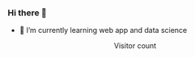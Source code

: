 ### Hi there 👋
<!-- - 🔭 I’m currently working on  -->
- 🌱 I’m currently learning web app and data science
<p align="center"> 
  Visitor count<br>
</p>

<!--
**peartrees/peartrees** is a ✨ _special_ ✨ repository because its `README.md` (this file) appears on your GitHub profile.

Here are some ideas to get you started:

- 👯 I’m looking to collaborate on ...
- 🤔 I’m looking for help with ...
- 💬 Ask me about ...
- 📫 How to reach me: ...
- 😄 Pronouns: ...
- ⚡ Fun fact: ...
-->
